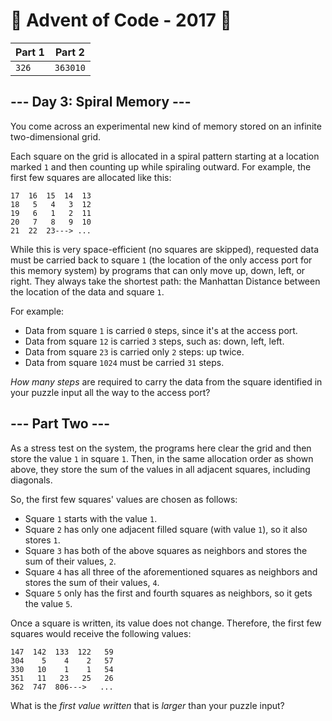# 🎄 Advent of Code - 2017 🎄
| Part 1 | Part 2 |
| ------ | ------ |
| `326` | `363010` |

<h2>--- Day 3: Spiral Memory ---</h2><p>You come across an experimental new kind of memory stored on an <span title="Good thing we have all these infinite two-dimensional grids lying around!">infinite two-dimensional grid</span>.</p>
<p>Each square on the grid is allocated in a spiral pattern starting at a location marked <code>1</code> and then counting up while spiraling outward. For example, the first few squares are allocated like this:</p>
<pre><code>17  16  15  14  13
18   5   4   3  12
19   6   1   2  11
20   7   8   9  10
21  22  23---&gt; ...
</code></pre>
<p>While this is very space-efficient (no squares are skipped), requested data must be carried back to square <code>1</code> (the location of the only access port for this memory system) by programs that can only move up, down, left, or right. They always take the shortest path: the Manhattan Distance between the location of the data and square <code>1</code>.</p>
<p>For example:</p>
<ul>
<li>Data from square <code>1</code> is carried <code>0</code> steps, since it's at the access port.</li>
<li>Data from square <code>12</code> is carried <code>3</code> steps, such as: down, left, left.</li>
<li>Data from square <code>23</code> is carried only <code>2</code> steps: up twice.</li>
<li>Data from square <code>1024</code> must be carried <code>31</code> steps.</li>
</ul>
<p><em>How many steps</em> are required to carry the data from the square identified in your puzzle input all the way to the access port?</p>

<h2 id="part2">--- Part Two ---</h2><p>As a stress test on the system, the programs here clear the grid and then store the value <code>1</code> in square <code>1</code>. Then, in the same allocation order as shown above, they store the sum of the values in all adjacent squares, including diagonals.</p>
<p>So, the first few squares' values are chosen as follows:</p>
<ul>
<li>Square <code>1</code> starts with the value <code>1</code>.</li>
<li>Square <code>2</code> has only one adjacent filled square (with value <code>1</code>), so it also stores <code>1</code>.</li>
<li>Square <code>3</code> has both of the above squares as neighbors and stores the sum of their values, <code>2</code>.</li>
<li>Square <code>4</code> has all three of the aforementioned squares as neighbors and stores the sum of their values, <code>4</code>.</li>
<li>Square <code>5</code> only has the first and fourth squares as neighbors, so it gets the value <code>5</code>.</li>
</ul>
<p>Once a square is written, its value does not change. Therefore, the first few squares would receive the following values:</p>
<pre><code>147  142  133  122   59
304    5    4    2   57
330   10    1    1   54
351   11   23   25   26
362  747  806---&gt;   ...
</code></pre>
<p>What is the <em>first value written</em> that is <em>larger</em> than your puzzle input?</p>
